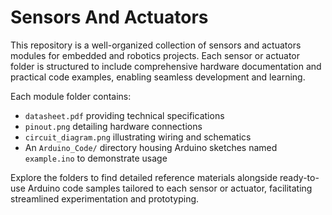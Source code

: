 # Sensors And Actuators

This repository is a well-organized collection of sensors and actuators modules for embedded and robotics projects. Each sensor or actuator folder is structured to include comprehensive hardware documentation and practical code examples, enabling seamless development and learning.

Each module folder contains:

- `datasheet.pdf` providing technical specifications
- `pinout.png` detailing hardware connections
- `circuit_diagram.png` illustrating wiring and schematics
- An `Arduino_Code/` directory housing Arduino sketches named `example.ino` to demonstrate usage

Explore the folders to find detailed reference materials alongside ready-to-use Arduino code samples tailored to each sensor or actuator, facilitating streamlined experimentation and prototyping.
